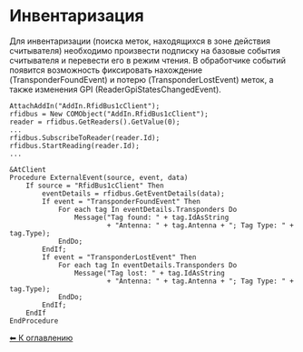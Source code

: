 ﻿Инвентаризация
==============

Для инвентаризации (поиска меток, находящихся в зоне действия считывателя) необходимо
произвести подписку на базовые события считывателя и перевести его в режим чтения.
В обработчике событий появится возможность фиксировать нахождение (TransponderFoundEvent)
и потерю (TransponderLostEvent) меток, а также изменения GPI (ReaderGpiStatesChangedEvent).


```delphi
AttachAddIn("AddIn.RfidBus1cClient");
rfidbus = New COMObject("AddIn.RfidBus1cClient");
reader = rfidbus.GetReaders().GetValue(0);
...
rfidbus.SubscribeToReader(reader.Id);
rfidbus.StartReading(reader.Id);
...

&AtClient
Procedure ExternalEvent(source, event, data)
	If source = "RfidBus1cClient" Then
		eventDetails = rfidbus.GetEventDetails(data);
		If event = "TransponderFoundEvent" Then
			For each tag In eventDetails.Transponders Do
				Message("Tag found: " + tag.IdAsString
						+ "Antenna: " + tag.Antenna + "; Tag Type: " + tag.Type);
			EndDo;
		EndIf;
		If event = "TransponderLostEvent" Then
			For each tag In eventDetails.Transponders Do
				Message("Tag lost: " + tag.IdAsString
						+ "Antenna: " + tag.Antenna + "; Tag Type: " + tag.Type);
			EndDo;
		EndIf;
	EndIf
EndProcedure
```

[⬅ К оглавлению](../README.md)
